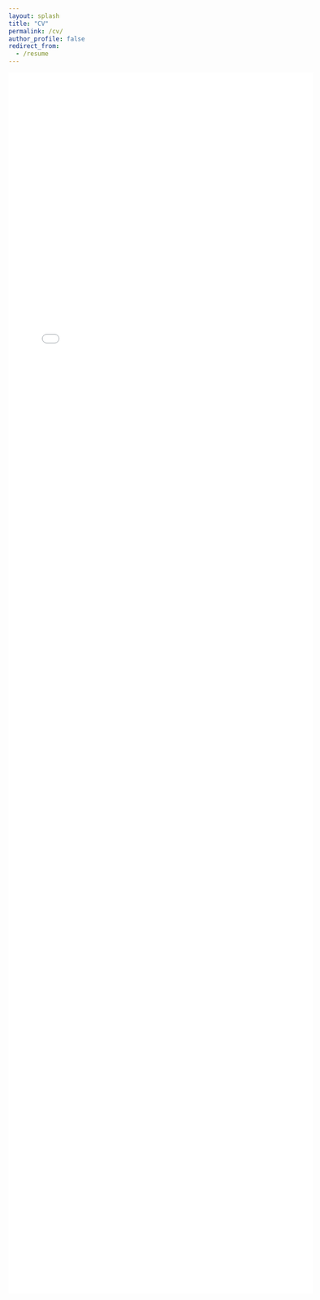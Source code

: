 ```yaml
---
layout: splash
title: "CV"
permalink: /cv/
author_profile: false
redirect_from:
  - /resume
---
```


<!-- <embed src="/files/CV.pdf" type="application/pdf" /> -->
<embed src="{{ site.baseurl }}/files/CV.pdf" width="600" height="2400" type='application/pdf'> 